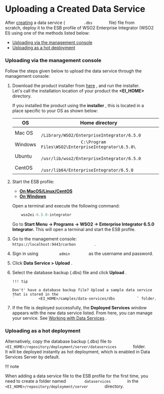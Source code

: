 # Uploading a Created Data Service

After [creating](_Creating_a_Data_Service_from_Scratch_) a data service
( `         .dbs        ` file) file from scratch, deploy it to the ESB
profile of WSO2 Enterprise Integrator (WSO2 EI) using one of the methods
listed below:  
  

-   [Uploading via the management
    console](#UploadingaCreatedDataService-Uploadingviathemanagementconsole)
-   [Uploading as a hot
    deployment](#UploadingaCreatedDataService-Uploadingasahotdeployment)

### Uploading via the management console

Follow the steps given below to upload the data service through the
management console:

1.  Download the product installer from
    [here](http://wso2.com/integration/) , and run the installer.  
    Let's call the installation location of your product the
    **\<EI\_HOME\>** directory.

    If you installed the product using the **installer** , this is
    located in a place specific to your OS as shown below:

    <table style="width:100%;">
    <colgroup>
    <col style="width: 9%" />
    <col style="width: 90%" />
    </colgroup>
    <thead>
    <tr class="header">
    <th>OS</th>
    <th>Home directory</th>
    </tr>
    </thead>
    <tbody>
    <tr class="odd">
    <td>Mac OS</td>
    <td><code>                /Library/WSO2/EnterpriseIntegrator/6.5.0               </code></td>
    </tr>
    <tr class="even">
    <td>Windows</td>
    <td><code>                C:\Program Files\WSO2\EnterpriseIntegrator\6.5.0\               </code></td>
    </tr>
    <tr class="odd">
    <td>Ubuntu</td>
    <td><code>                /usr/lib/wso2/EnterpriseIntegrator/6.5.0               </code></td>
    </tr>
    <tr class="even">
    <td>CentOS</td>
    <td><code>                /usr/lib64/EnterpriseIntegrator/6.5.0               </code></td>
    </tr>
    </tbody>
    </table>

2.  Start the ESB profile:

    -   [**On MacOS/Linux/CentOS**](#c2b5334b859e44ddb7572ebe1950cfe3)
    -   [**On Windows**](#f1921eeb0bbd46d3bae4d2ebd1c2d5fb)

    Open a terminal and execute the following command:

    ``` java
        wso2ei-6.5.0-integrator
    ```

    Go to **Start Menu -\> Programs -\> WSO2 -\> Enterprise Integrator
    6.5.0 Integrator.** This will open a terminal and start the ESB
    profile.

3.  Go to the management console:
    `          https://localhost:9443/carbon         ` .
4.  Sign in using `          admin         ` as the username and
    password.
5.  Click **Data Service \> Upload** .
6.  Select the database backup (.dbs) file and click **Upload** .

        !!! tip
    
        Don't' have a database backup file? Upload a sample data service
        that is stored in the
        `           <EI_HOME>/samples/data-services/dbs          ` folder.
    

7.  If the file is deployed successfully, the **Deployed Services**
    window appears with the new data service listed. From here, you can
    manage your service. See [Working with Data
    Services](_Working_with_Data_Services_) .

### Uploading as a hot deployment

Alternatively, copy the database backup (.dbs) file to
`         <EI_HOME>/repository/deployment/server/dataservices        `
folder.  
It will be deployed instantly as hot deployment, which is enabled in
Data Services Server by default.

!!! note

When adding a data service file to the ESB profile for the first time,
you need to create a folder named `         dataservices        ` in the
`         <EI_HOME>/repository/deployment/server        ` directory.

